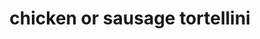 ---
id: 593044f844e3ce00113dfb49
servings: 4-6 people
notes: 'keep an eye on your tortellini; it may be done sooner
if still soupy
 leave lid off for the last half hour or so of cooking'
directions: 'this recipes calls for sausage but chicken sausage is good too.
the only prep work is to brown your sausage; whichever kind you choose for extra flavor
put all ingredients in crockpot
 chunking up the cream cheese
cook on low for 4-6 hrs.'
ingredients: '1 (19oz) bag of frozen cheese tortellini
1 small bag of fresh spinach (i used about half of a 5 oz package; but more is better!)
2 (14.5 oz) cans of italian style diced tomatoes (drained)
1 block (8 oz) of cream cheese** (softened in microwave)
1 lb. of ground sausage or chicken/turkey sausage
3-4 cups of chicken broth (start with 3; add 1 more if it looks like it needs it)'
rating: 4
ease: easy
category: main course
href: 'https://littlefellows.blogspot.com/2011/11/best-crockpot-meal-ive-tried-yet.html?m=1'
totalTime:
cookTime: 4 hours
prepTime: 10 min
title: chicken or sausage tortellini

path: /chicken-or-sausage-tortellini
---